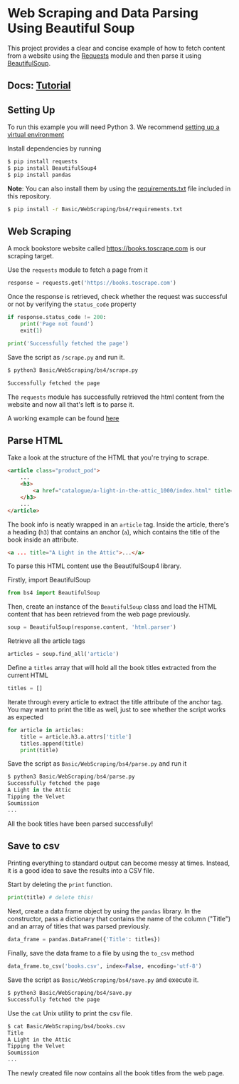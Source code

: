 # Web Scraping and Data Parsing Using Beautiful Soup

This project provides a clear and concise example of how to fetch content from a website using the [Requests](https://pypi.org/project/requests/) module and then parse it using [BeautifulSoup](https://pypi.org/project/beautifulsoup4/).

## Docs: [Tutorial](https://realpython.com/beautiful-soup-web-scraper-python/)

## Setting Up

To run this example you will need Python 3. We recommend [setting up a virtual environment](https://docs.python.org/3/library/venv.html)

Install dependencies by running
```bash
$ pip install requests
$ pip install BeautifulSoup4
$ pip install pandas
```

**Note**: You can also install them by using the [requirements.txt](src/requirements.txt) file included in this repository.

```bash
$ pip install -r Basic/WebScraping/bs4/requirements.txt
```

## Web Scraping

A mock bookstore website called https://books.toscrape.com is our scraping target.

Use the `requests` module to fetch a page from it

```python
response = requests.get('https://books.toscrape.com')
```

Once the response is retrieved, check whether the request was successful or not by verifying the `status_code` property

```python
if response.status_code != 200:
    print('Page not found')
    exit(1)

print('Successfully fetched the page')
```

Save the script as `/scrape.py` and run it. 

```bash
$ python3 Basic/WebScraping/bs4/scrape.py

Successfully fetched the page
```

The `requests` module has successfully retrieved the html content from the website and now all that's left is to parse it.

A working example can be found [here](src/scrape.py)

## Parse HTML

Take a look at the structure of the HTML that you're trying to scrape.

```html
<article class="product_pod">
    ...
    <h3>
        <a href="catalogue/a-light-in-the-attic_1000/index.html" title="A Light in the Attic">A Light in the ...</a>
    </h3>
    ...
</article>
```

The book info is neatly wrapped in an `article` tag. Inside the article, there's a heading (`h3`) that contains an anchor (`a`), which contains the title of the book inside an attribute.

```html
<a ... title="A Light in the Attic">...</a>
```

To parse this HTML content use the BeautifulSoup4 library.

Firstly, import BeautifulSoup
```python
from bs4 import BeautifulSoup
```

Then, create an instance of the `BeautifulSoup` class and load the HTML content that has been retrieved from the web page previously.

```python
soup = BeautifulSoup(response.content, 'html.parser')
```

Retrieve all the article tags

```python
articles = soup.find_all('article')
```

Define a `titles` array that will hold all the book titles extracted from the current HTML

```python
titles = []
```

Iterate through every article to extract the title attribute of the anchor tag. You may want to print the title as well, just to see whether the script works as expected

```python
for article in articles:
    title = article.h3.a.attrs['title']
    titles.append(title)
    print(title)
```

Save the script as `Basic/WebScraping/bs4/parse.py` and run it

```python
$ python3 Basic/WebScraping/bs4/parse.py                                              
Successfully fetched the page         
A Light in the Attic       
Tipping the Velvet
Soumission
...
```

All the book titles have been parsed successfully!


## Save to csv

Printing everything to standard output can become messy at times. Instead, it is a good idea to save the results into a CSV file. 

Start by deleting the `print` function.
```python
print(title) # delete this!
```

Next, create a data frame object by using the `pandas` library. In the constructor, pass a dictionary that contains the name of the column ("Title") and an array of titles that was parsed previously.

```python
data_frame = pandas.DataFrame({'Title': titles})
```

Finally, save the data frame to a file by using the `to_csv` method

```python
data_frame.to_csv('books.csv', index=False, encoding='utf-8')
```

Save the script as `Basic/WebScraping/bs4/save.py` and execute it.

```bash
$ python3 Basic/WebScraping/bs4/save.py
Successfully fetched the page
```

Use the `cat` Unix utility to print the csv file. 

```bash
$ cat Basic/WebScraping/bs4/books.csv
Title
A Light in the Attic       
Tipping the Velvet
Soumission
...
```

The newly created file now contains all the book titles from the web page.

